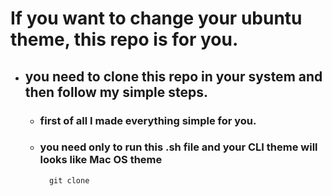 # If you want to change your ubuntu theme, this repo is for you.
- ## you need to clone this repo in your system and then follow my simple steps.

    - ### first of all I made everything simple for you. 
    - ### you need only to run this .sh file and your CLI theme will looks like Mac OS theme
            git clone 